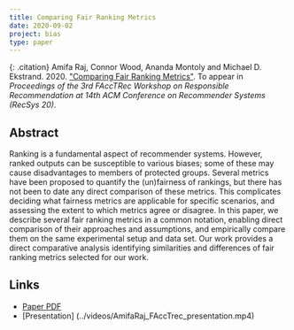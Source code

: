 ```yaml
---
title: Comparing Fair Ranking Metrics
date: 2020-09-02
project: bias
type: paper
---
```


{: .citation}
Amifa Raj, Connor Wood, Ananda Montoly and Michael D. Ekstrand. 2020. ["Comparing Fair Ranking Metrics"](#). To appear in <cite>Proceedings of the 3rd FAccTRec Workshop on Responsible Recommendation at 14th ACM Conference on Recommender Systems (RecSys 20)</cite>.

## Abstract

Ranking is a fundamental aspect of recommender systems.
However, ranked outputs can be susceptible to various biases; some of these may cause disadvantages to members of protected groups.
Several metrics have been proposed to quantify the (un)fairness of rankings, but there has not been to date any direct comparison of these metrics.
This complicates deciding what fairness metrics are applicable for specific scenarios, and assessing the extent to which metrics agree or disagree.
In this paper, we describe several fair ranking metrics in a common notation, enabling direct comparison of their approaches and assumptions, and empirically compare them on the same experimental setup and data set.
Our work provides a direct comparative analysis identifying similarities and differences of fair ranking metrics selected for our work.

## Links

* [Paper PDF](https://arxiv.org/abs/2009.01311)
* [Presentation] (../videos/AmifaRaj_FAccTrec_presentation.mp4)